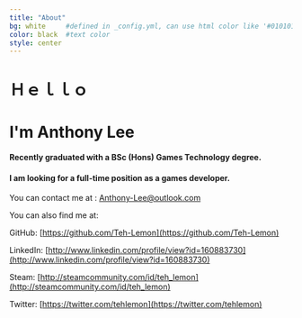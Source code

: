 ```yaml
---
title: "About"
bg: white     #defined in _config.yml, can use html color like '#010101'
color: black  #text color
style: center
---
```


# Ｈｅｌｌｏ


# I'm Anthony Lee


#### Recently graduated with a BSc (Hons) Games Technology degree. 


#### I am looking for a full-time position as a games developer.


You can contact me at : [Anthony-Lee@outlook.com](mailto:Anthony-Lee@outlook.com)

You can also find me at:

GitHub: [https://github.com/Teh-Lemon](https://github.com/Teh-Lemon)

LinkedIn: [http://www.linkedin.com/profile/view?id=160883730](http://www.linkedin.com/profile/view?id=160883730)

Steam: [http://steamcommunity.com/id/teh_lemon](http://steamcommunity.com/id/teh_lemon)

Twitter: [https://twitter.com/tehlemon](https://twitter.com/tehlemon)




